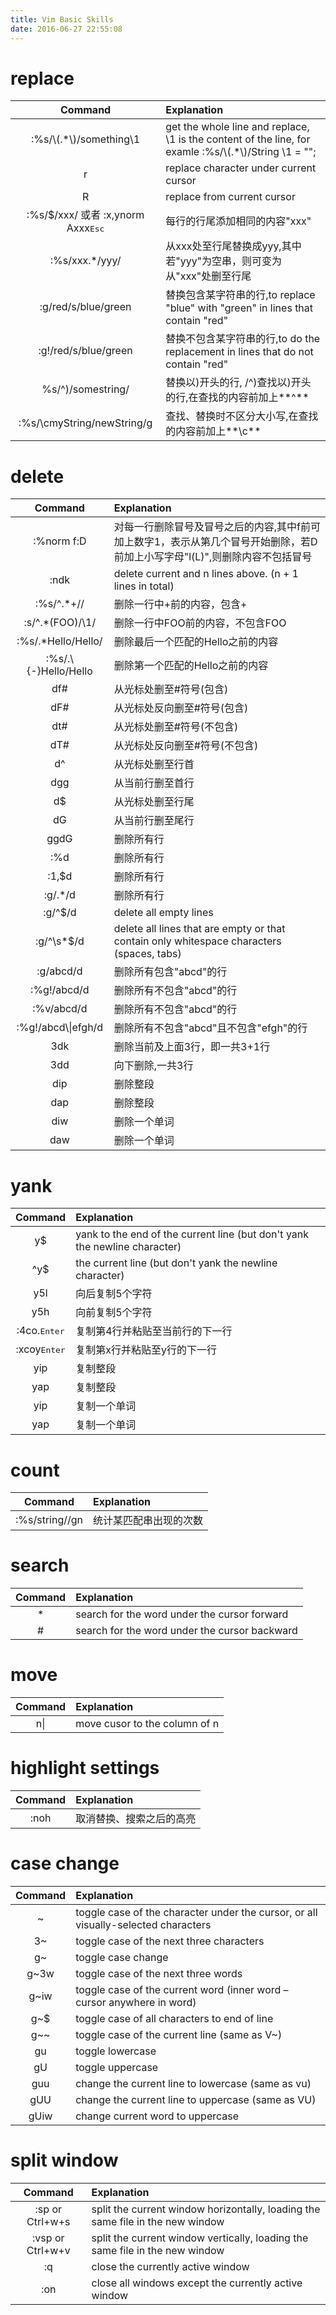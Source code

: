 ```yaml
---
title: Vim Basic Skills
date: 2016-06-27 22:55:08
---
```




# replace

|Command|Explanation|
|:-----:|:----------|
|:%s/\\(.\*\\)/something\1|get the whole line and replace, \1 is the content of the line, for examle :%s/\\(.\*\\)/String \1 = "";|
|r|replace character under current cursor| 
|R|replace from current cursor| 
|:%s/$/xxx/ 或者 :x,ynorm Axxx<kbd>Esc</kbd>|每行的行尾添加相同的内容"xxx"|
|:%s/xxx.\*/yyy/|从xxx处至行尾替换成yyy,其中若"yyy"为空串，则可变为从"xxx"处删至行尾|
|:g/red/s/blue/green|替换包含某字符串的行,to replace "blue" with "green" in lines that contain "red"|
|:g!/red/s/blue/green|替换不包含某字符串的行,to do the replacement in lines that do not contain "red"|
|%s/^)/somestring/|替换以)开头的行, /^)查找以)开头的行,在查找的内容前加上**^**|
|:%s/\cmyString/newString/g|查找、替换时不区分大小写,在查找的内容前加上**\c**|

# delete

|Command   |Explanation|
|:--------:|:----------------|
|:%norm f:D|对每一行删除冒号及冒号之后的内容,其中f前可加上数字1，表示从第几个冒号开始删除，若D前加上小写字母"l(L)",则删除内容不包括冒号|
|:ndk|delete current and n lines above. (n + 1 lines in total)|
|:%s/^.\*+//|删除一行中+前的内容，包含+|
|:s/^.\*\(FOO\)/\1/|删除一行中FOO前的内容，不包含FOO|
|:%s/.\*Hello/Hello/|删除最后一个匹配的Hello之前的内容|
|:%s/.\\{-}Hello/Hello|删除第一个匹配的Hello之前的内容|
|df#|从光标处删至#符号(包含)|
|dF#|从光标处反向删至#符号(包含)|
|dt#|从光标处删至#符号(不包含)|
|dT#|从光标处反向删至#符号(不包含)|
|d^|从光标处删至行首|
|dgg|从当前行删至首行|
|d$|从光标处删至行尾|
|dG|从当前行删至尾行|
|ggdG|删除所有行|
|:%d|删除所有行|
|:1,$d|删除所有行|
|:g/.\*/d|删除所有行|
|:g/^$/d|delete all empty lines|
|:g/^\\s\*$/d|delete all lines that are empty or that contain only whitespace characters (spaces, tabs)|
|:g/abcd/d|删除所有包含"abcd"的行|
|:%g!/abcd/d|删除所有不包含"abcd"的行|
|:%v/abcd/d|删除所有不包含"abcd"的行|
|:%g!/abcd\\\|efgh/d|删除所有不包含"abcd"且不包含"efgh"的行|
|3dk|删除当前及上面3行，即一共3+1行|
|3dd|向下删除,一共3行|
|dip|删除整段|
|dap|删除整段|
|diw|删除一个单词|
|daw|删除一个单词|

# yank

|Command|Explanation|
|:-----:|:----------------|
|y$|yank to the end of the current line (but don't yank the newline character)|
|^y$|the current line (but don't yank the newline character)|
|y5l|向后复制5个字符|
|y5h|向前复制5个字符|
|:4co.<kbd>Enter</kbd>|复制第4行并粘贴至当前行的下一行|
|:xcoy<kbd>Enter</kbd>|复制第x行并粘贴至y行的下一行|
|yip|复制整段|
|yap|复制整段|
|yip|复制一个单词|
|yap|复制一个单词|

# count

|Command|Explanation|
|:-----:|:----------------|
|:%s/string//gn|统计某匹配串出现的次数|

# search

|Command|Explanation|
|:-----:|:----------|
|\*|search for the word under the cursor forward|
|#|search for the word under the cursor backward|

# move

|Command|Explanation|
|:-----:|:----------------|
|n\||move cusor to the column of n|

# highlight settings

|Command|Explanation|
|:-----:|:----------------|
|:noh|取消替换、搜索之后的高亮|

# case change

|Command|Explanation|
|:-----:|:----------------|
|~|toggle case of the character under the cursor, or all visually-selected characters|
|3~|toggle case of the next three characters|
|g~|toggle case change|
|g~3w|toggle case of the next three words|
|g~iw|toggle case of the current word (inner word – cursor anywhere in word)|
|g~$|toggle case of all characters to end of line|
|g~~|toggle case of the current line (same as V~)|
|gu|toggle lowercase|
|gU|toggle uppercase|
|guu|change the current line to lowercase (same as vu)|
|gUU|change the current line to uppercase (same as VU)|
|gUiw|change current word to uppercase|

# split window

|Command|Explanation|
|:-----:|:----------------|
|:sp or Ctrl+w+s|split the current window horizontally, loading the same file in the new window|
|:vsp or Ctrl+w+v|split the current window vertically, loading the same file in the new window|
|:q|close the currently active window|
|:on|close all windows except the currently active window|
